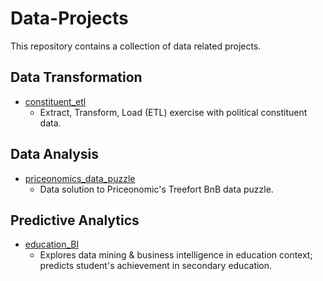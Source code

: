 # Data-Projects
This repository contains a collection of data related projects.

## Data Transformation
- [constituent_etl](https://github.com/jaimiles23/Data-Projects/tree/main/constituent_etl)
  -  Extract, Transform, Load (ETL) exercise with political constituent data.

## Data Analysis
- [priceonomics_data_puzzle](https://github.com/jaimiles23/Data-Projects/tree/main/priceonomics_data_puzzle)
  - Data solution to Priceonomic's Treefort BnB data puzzle.

## Predictive Analytics
- [education_BI](https://github.com/jaimiles23/Data-Projects/tree/main/education_BI)
  - Explores data mining & business intelligence in education context; predicts student's achievement in secondary education.

